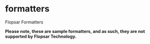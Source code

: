 # formatters
Flopsar Formatters

**Please note, these are sample formatters, and as such, they are not supported by Flopsar Technology.**

